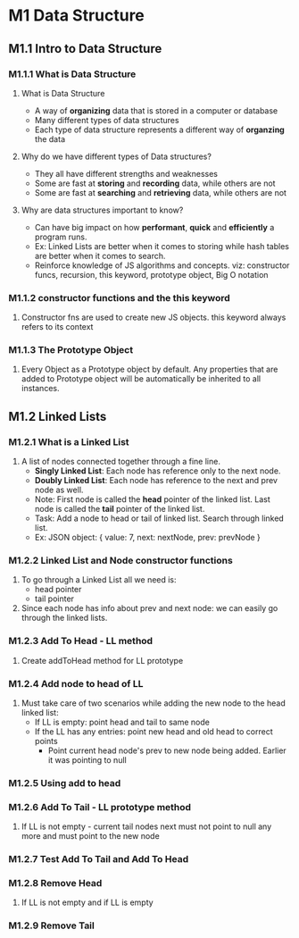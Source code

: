 # M1 Data Structure
## M1.1 Intro to Data Structure
### M1.1.1 What is Data Structure
1. What is Data Structure
    * A way of **organizing** data that is stored in a computer or database
    * Many different types of data structures
    * Each type of data structure represents a different way of **organzing** the data

2. Why do we have different types of Data structures?
    * They all have different strengths and weaknesses
    * Some are fast at **storing** and **recording** data, while others are not
    * Some are fast at **searching** and **retrieving** data, while others are not

3. Why are data structures important to know?
    * Can have big impact on how **performant**, **quick** and **efficiently** a program runs.
    * Ex: Linked Lists are better when it comes to storing while hash tables are better when it comes to search.
    * Reinforce knowledge of JS algorithms and concepts. viz: constructor funcs, recursion, this keyword, prototype object, Big O notation

### M1.1.2 constructor functions and the this keyword
1. Constructor fns are used to create new JS objects. this keyword always refers to its context

### M1.1.3 The Prototype Object
1. Every Object as a Prototype object by default. Any properties that are added to Prototype object will be automatically be inherited to all instances.

## M1.2 Linked Lists
### M1.2.1 What is a Linked List
1. A list of nodes connected together through a fine line.
    - **Singly Linked List**: Each node has reference only to the next node.
    - **Doubly Linked List**: Each node has reference to the next and prev node as well.
    - Note: First node is called the **head** pointer of the linked list. Last node is called the **tail** pointer of the linked list.
    - Task: Add a node to head or tail of linked list. Search through linked list.
    - Ex: JSON object: { value: 7, next: nextNode, prev: prevNode }

### M1.2.2 Linked List and Node constructor functions
1. To go through a Linked List all we need is:
    - head pointer
    - tail pointer
2. Since each node has info about prev and next node: we can easily go through the linked lists.

### M1.2.3 Add To Head - LL method
1. Create addToHead method for LL prototype

### M1.2.4 Add node to head of LL
1. Must take care of two scenarios while adding the new node to the head linked list:
    - If LL is empty: point head and tail to same node
    - If the LL has any entries: point new head and old head to correct points
        * Point current head node's prev to new node being added. Earlier it was pointing to null

### M1.2.5 Using add to head

### M1.2.6 Add To Tail - LL prototype method
1. If LL is not empty - current tail nodes next must not point to null any more and must point to the new node

### M1.2.7 Test Add To Tail and Add To Head

### M1.2.8 Remove Head
1. If LL is not empty and if LL is empty

### M1.2.9 Remove Tail
